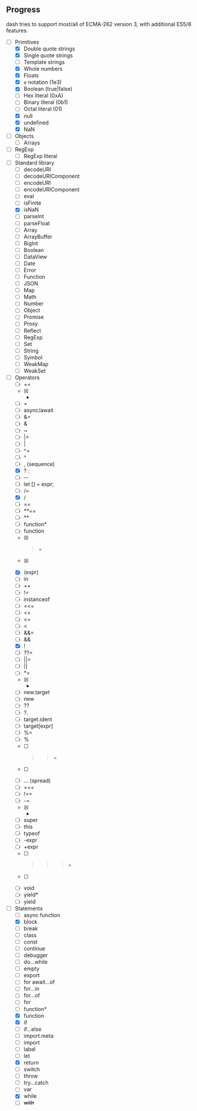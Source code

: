 ## Progress
dash tries to support most/all of ECMA-262 version 3, with additional ES5/6 features.

- [ ] Primitives
  - [x] Double quote strings
  - [x] Single quote strings
  - [ ] Template strings
  - [x] Whole numbers
  - [x] Floats
  - [x] `e` notation (1e3)
  - [x] Boolean (true|false)
  - [ ] Hex literal (0xA)
  - [ ] Binary literal (0b1)
  - [ ] Octal literal (01)
  - [x] null
  - [x] undefined
  - [x] NaN
- [ ] Objects
  - [ ] Arrays
- [ ] RegExp
  - [ ] RegExp literal
- [ ] Standard library
  - [ ] decodeURI
  - [ ] decodeURIComponent
  - [ ] encodeURI
  - [ ] encodeURIComponent
  - [ ] eval
  - [ ] isFinite
  - [x] isNaN
  - [ ] parseInt
  - [ ] parseFloat
  - [ ] Array
  - [ ] ArrayBuffer
  - [ ] BigInt
  - [ ] Boolean
  - [ ] DataView
  - [ ] Date
  - [ ] Error
  - [ ] Function
  - [ ] JSON
  - [ ] Map
  - [ ] Math
  - [ ] Number
  - [ ] Object
  - [ ] Promise
  - [ ] Proxy
  - [ ] Reflect
  - [ ] RegExp
  - [ ] Set
  - [ ] String
  - [ ] Symbol
  - [ ] WeakMap
  - [ ] WeakSet
- [ ] Operators
  - [ ] +=
  - [x] +
  - [ ] =
  - [ ] async/await
  - [ ] &=
  - [ ] &
  - [ ] ~
  - [ ] |=
  - [ ] |
  - [ ] ^=
  - [ ] ^
  - [ ] , (sequence)
  - [x] ? :
  - [ ] --
  - [ ] let [] = expr;
  - [ ] /=
  - [x] /
  - [ ] ==
  - [ ] **==
  - [ ] **
  - [ ] function*
  - [ ] function
  - [x] >=
  - [x] >
  - [x] (expr)
  - [ ] in
  - [ ] ++
  - [ ] !=
  - [ ] instanceof
  - [ ] <<=
  - [ ] <<
  - [ ] <=
  - [ ] <
  - [ ] &&=
  - [ ] &&
  - [x] !
  - [ ] ??=
  - [ ] ||=
  - [ ] ||
  - [ ] *=
  - [x] *
  - [ ] new.target
  - [ ] new
  - [ ] ??
  - [ ] ?.
  - [ ] target.ident
  - [ ] target[expr]
  - [ ] %=
  - [ ] %
  - [ ] >>=
  - [ ] >>
  - [ ] ... (spread)
  - [ ] ===
  - [ ] !==
  - [ ] -=
  - [x] -
  - [ ] super
  - [ ] this
  - [ ] typeof
  - [ ] -expr
  - [ ] +expr
  - [ ] >>>=
  - [ ] >>>
  - [ ] void
  - [ ] yield*
  - [ ] yield
- [ ] Statements
  - [ ] async function
  - [x] block
  - [ ] break
  - [ ] class
  - [ ] const
  - [ ] continue
  - [ ] debugger
  - [ ] do...while
  - [ ] empty
  - [ ] export
  - [ ] for await...of
  - [ ] for...in
  - [ ] for...of
  - [ ] for
  - [ ] function*
  - [x] function
  - [x] if
  - [ ] if...else
  - [ ] import.meta
  - [ ] import
  - [ ] label
  - [ ] let
  - [x] return
  - [ ] switch
  - [ ] throw
  - [ ] try...catch
  - [ ] var
  - [x] while
  - [ ] ~~with~~